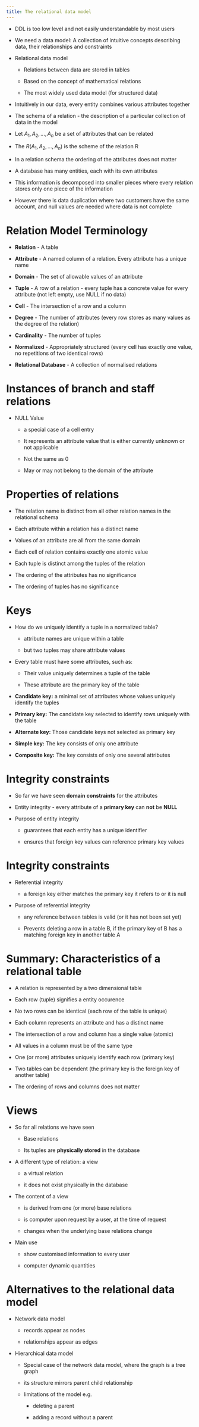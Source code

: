 ```yaml
---
title: The relational data model
---
```


- DDL is too low level and not easily understandable by most users

- We need a data model: A collection of intuitive concepts describing
  data, their relationships and constraints

- Relational data model

  - Relations between data are stored in tables

  - Based on the concept of mathematical relations

  - The most widely used data model (for structured data)

- Intuitively in our data, every entity combines various attributes
  together

- The schema of a relation - the description of a particular
  collection of data in the model

- Let $A_1,A_2,...,A_n$ be a set of attributes that can be related

- The $R(A_1,A_2,...,A_n)$ is the scheme of the relation R

- In a relation schema the ordering of the attributes does not matter

- A database has many entities, each with its own attributes

- This information is decomposed into smaller pieces where every
  relation stores only one piece of the information

- However there is data duplication where two customers have the same
  account, and null values are needed where data is not complete

# Relation Model Terminology

- **Relation** - A table

- **Attribute** - A named column of a relation. Every attribute has a
  unique name

- **Domain** - The set of allowable values of an attribute

- **Tuple** - A row of a relation - every tuple has a concrete value
  for every attribute (not left empty, use NULL if no data)

- **Cell** - The intersection of a row and a column

- **Degree** - The number of attributes (every row stores as many
  values as the degree of the relation)

- **Cardinality** - The number of tuples

- **Normalized** - Appropriately structured (every cell has exactly
  one value, no repetitions of two identical rows)

- **Relational Database** - A collection of normalised relations

# Instances of branch and staff relations

- NULL Value

  - a special case of a cell entry

  - It represents an attribute value that is either currently
    unknown or not applicable

  - Not the same as 0

  - May or may not belong to the domain of the attribute

# Properties of relations

- The relation name is distinct from all other relation names in the
  relational schema

- Each attribute within a relation has a distinct name

- Values of an attribute are all from the same domain

- Each cell of relation contains exactly one atomic value

- Each tuple is distinct among the tuples of the relation

- The ordering of the attributes has no significance

- The ordering of tuples has no significance

# Keys

- How do we uniquely identify a tuple in a normalized table?

  - attribute names are unique within a table

  - but two tuples may share attribute values

- Every table must have some attributes, such as:

  - Their value uniquely determines a tuple of the table

  - These attribute are the primary key of the table

- **Candidate key:** a minimal set of attributes whose values uniquely
  identify the tuples

- **Primary key:** The candidate key selected to identify rows
  uniquely with the table

- **Alternate key:** Those candidate keys not selected as primary key

- **Simple key:** The key consists of only one attribute

- **Composite key:** The key consists of only one several attributes

# Integrity constraints

- So far we have seen **domain constraints** for the attributes

- Entity integrity - every attribute of a **primary key** can **not**
  be **NULL**

- Purpose of entity integrity

  - guarantees that each entity has a unique identifier

  - ensures that foreign key values can reference primary key values

# Integrity constraints

- Referential integrity

  - a foreign key either matches the primary key it refers to or it
    is null

- Purpose of referential integrity

  - any reference between tables is valid (or it has not been set
    yet)

  - Prevents deleting a row in a table B, if the primary key of B
    has a matching foreign key in another table A

# Summary: Characteristics of a relational table

- A relation is represented by a two dimensional table

- Each row (tuple) signifies a entity occurence

- No two rows can be identical (each row of the table is unique)

- Each column represents an attribute and has a distinct name

- The intersection of a row and column has a single value (atomic)

- All values in a column must be of the same type

- One (or more) attributes uniquely identify each row (primary key)

- Two tables can be dependent (the primary key is the foreign key of
  another table)

- The ordering of rows and columns does not matter

# Views

- So far all relations we have seen

  - Base relations

  - Its tuples are **physically stored** in the database

- A different type of relation: a view

  - a virtual relation

  - it does not exist physically in the database

- The content of a view

  - is derived from one (or more) base relations

  - is computer upon request by a user, at the time of request

  - changes when the underlying base relations change

- Main use

  - show customised information to every user

  - computer dynamic quantities

# Alternatives to the relational data model

- Network data model

  - records appear as nodes

  - relationships appear as edges

- Hierarchical data model

  - Special case of the network data model, where the graph is a
    tree graph

  - its structure mirrors parent child relationship

  - limitations of the model e.g.

    - deleting a parent

    - adding a record without a parent
